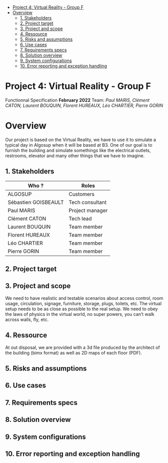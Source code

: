 - [Project 4: Virtual Reality - Group F](#project-4-virtual-reality---group-f)
- [Overview](#overview)
  - [1. Stakeholders](#1-stakeholders)
  - [2. Project target](#2-project-target)
  - [3. Project and scope](#3-project-and-scope)
  - [4. Ressource](#4-ressource)
  - [5. Risks and assumptions](#5-risks-and-assumptions)
  - [6. Use cases](#6-use-cases)
  - [7. Requirements specs](#7-requirements-specs)
  - [8. Solution overview](#8-solution-overview)
  - [9. System configurations](#9-system-configurations)
  - [10. Error reporting and exception handling](#10-error-reporting-and-exception-handling)

</details>

# Project 4: Virtual Reality - Group F

Functionnal Specification **February 2022**
Team: *Paul MARIS, Clément CATON, Laurent BOUQUIN, Florent HUREAUX, Léo CHARTIER, Pierre GORIN*

# Overview

Our project is based on the Virtual Reality, we have to use it to simulate a typical day in Algosup when it will be based at B3.
One of our goal is to furnish the building and simulate somethings like the electrical outlets, restrooms, elevator and many other things that we have to imagine.  


## 1. Stakeholders
| Who ?                | Roles           |
| -------------------- | --------------- |
| ALGOSUP              | Customers       |
| Sébastien GOISBEAULT | Tech consultant |
| Paul MARIS           | Project manager |
| Clément CATON        | Tech lead       |
| Laurent BOUQUIN      | Team member     |
| Florent HUREAUX      | Team member     |
| Léo CHARTIER         | Team member     |
| Pierre GORIN         | Team member     |

## 2. Project target

## 3. Project and scope

We need to have realistic and testable scenarios about access control, room usage, circulation, signage, furniture, storage, plugs, toilets, etc.
The virtual setup needs to be as close as possible to the real setup.
We need to obey the laws of physics in the virtual world, no super powers, you can’t walk across walls, fly, etc.

## 4. Ressource

At out disposal, we are provided with a 3d file produced by the architect of the building (bimx format) as well as 2D maps of each floor (PDF).
  
## 5. Risks and assumptions

## 6. Use cases

## 7. Requirements specs

## 8. Solution overview

## 9. System configurations

## 10. Error reporting and exception handling
